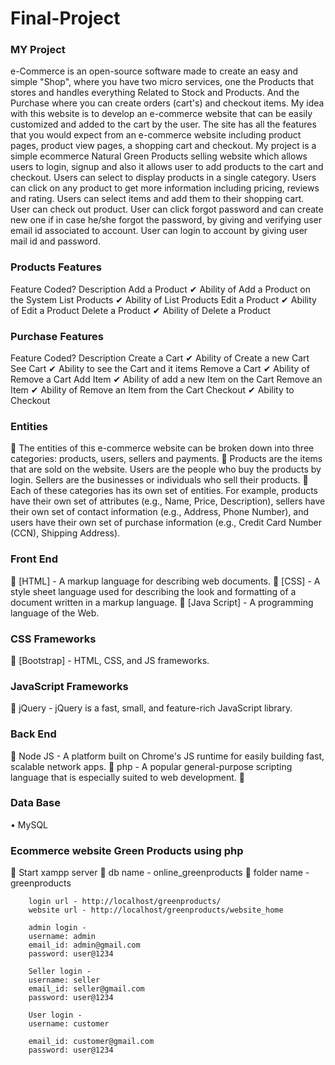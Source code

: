 # Final-Project
### MY Project
e-Commerce is an open-source software made to create an easy and simple "Shop", where you have two micro services, one the Products that stores and handles everything Related to Stock and Products. And the Purchase where you can create orders (cart's) and checkout items.
My idea with this website is to develop an e-commerce website that can be easily customized and added to the cart by the user. The site has all the features that you would expect from an e-commerce website including product pages, product view pages, a shopping cart and checkout.
My project is a simple ecommerce Natural Green Products selling website which allows users to login, signup and also it allows user to add products to the cart and checkout. Users can select to display products in a single category. Users can click on any product to get more information including pricing, reviews and rating. Users can select items and add them to their shopping cart. User can check out product. User can click forgot password and can create new one if in case he/she forgot the password, by giving and verifying user email id associated to account. User can login to account by giving user mail id and password.
### Products Features
Feature	Coded?	Description
Add a Product	✔	Ability of Add a Product on the System
List Products	✔	Ability of List Products
Edit a Product	✔	Ability of Edit a Product
Delete a Product	✔	Ability of Delete a Product

### Purchase Features
Feature	Coded?	Description
Create a Cart	✔	Ability of Create a new Cart
See Cart	✔	Ability to see the Cart and it items
Remove a Cart	✔	Ability of Remove a Cart
Add Item	✔	Ability of add a new Item on the Cart
Remove an Item	✔	Ability of Remove an Item from the Cart
Checkout	✔	Ability to Checkout

### Entities

	The entities of this e-commerce website can be broken down into three categories: products, users, sellers and payments.
	Products are the items that are sold on the website. Users are the people who buy the products by login. Sellers are the businesses or individuals who sell their products. 
	Each of these categories has its own set of entities. For example, products have their own set of attributes (e.g., Name, Price, Description), sellers have their own set of contact information (e.g., Address, Phone Number), and users have their own set of purchase information (e.g., Credit Card Number (CCN), Shipping Address).



### Front End

	[HTML] - A markup language for describing web documents.
	[CSS] - A style sheet language used for describing the look and formatting of a document written in a markup language.
	[Java Script] - A programming language of the Web.

### CSS Frameworks

	[Bootstrap] - HTML, CSS, and JS frameworks.

### JavaScript Frameworks

	jQuery - jQuery is a fast, small, and feature-rich JavaScript library.

### Back End

	Node JS - A platform built on Chrome's JS runtime for easily building fast, scalable network apps.
	php - A popular general-purpose scripting language that is especially suited to web development.
	

### Data Base

•	MySQL
		
### Ecommerce website Green Products using php 

	Start xampp server 
	db name - online_greenproducts
	folder name - greenproducts

		login url - http://localhost/greenproducts/
		website url - http://localhost/greenproducts/website_home

		admin login - 
		username: admin
		email_id: admin@gmail.com
		password: user@1234

		Seller login - 
		username: seller
		email_id: seller@gmail.com
		password: user@1234

		User login - 
		username: customer
	
		email_id: customer@gmail.com
		password: user@1234


